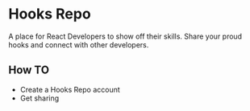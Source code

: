 # Hooks Repo
A place for React Developers to show off their skills.
Share your proud hooks and connect with other developers.

## How TO
* Create a Hooks Repo account
* Get sharing
